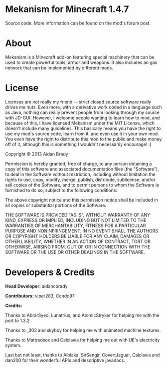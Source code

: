 # Mekanism for Minecraft 1.4.7 #

Source code.  More information can be found on the mod's forum post.

# About #

Mekanism is a Minecraft add-on featuring special machinery that can be used to create powerful tools, armor and weapons.  It also includes an gas network that can be implemented by different mods.

# License #

Licenses are not really my friend -- strict closed source software really drives me nuts.  Even more, with a derivative work coded in a language such as Java, nothing can really prevent people from looking through my source with JD-GUI.
However, I welcome people wanting to learn how to mod, and because of this, I have licensed Mekanism under the MIT License, which doesn't include many guidelines.  This basically means you have the right to use my mod's source code, learn
from it, and even use it in your own mod.  You even have the right to distribute this mod to the public and make money off of it, although this is something I wouldn't necessarily encourage! :)

Copyright © 2013 Aidan Brady

Permission is hereby granted, free of charge, to any person obtaining a copy of this software and associated documentation files (the "Software"), to deal in the Software without restriction, including without limitation the rights to use, copy, modify, merge, publish, distribute, sublicense, and/or sell copies of the Software, and to permit persons to whom the Software is furnished to do so, subject to the following conditions:

The above copyright notice and this permission notice shall be included in all copies or substantial portions of the Software.

THE SOFTWARE IS PROVIDED "AS IS", WITHOUT WARRANTY OF ANY KIND, EXPRESS OR IMPLIED, INCLUDING BUT NOT LIMITED TO THE WARRANTIES OF MERCHANTABILITY, FITNESS FOR A PARTICULAR PURPOSE AND NONINFRINGEMENT. IN NO EVENT SHALL THE AUTHORS OR COPYRIGHT HOLDERS BE LIABLE FOR ANY CLAIM, DAMAGES OR OTHER LIABILITY, WHETHER IN AN ACTION OF CONTRACT, TORT OR OTHERWISE, ARISING FROM, OUT OF OR IN CONNECTION WITH THE SOFTWARE OR THE USE OR OTHER DEALINGS IN THE SOFTWARE.

# Developers & Credits #

**Head Developer:** aidancbrady

**Contributors:** viper283, Condo97

**Credits:**

Thanks to AbrarSyed, Lunatrius, and AtomicStryker for helping me with the port to 1.3.2.

Thanks to _303 and skyboy for helping me with animated machine textures.

Thanks to Mattredsox and Calclavia for helping me out with UE's electricity system.

Last but not least, thanks to Alblaka, SirSengir, CovertJaguar, Calclavia and dan200 for their wonderful APIs and descriptive javadocs.
